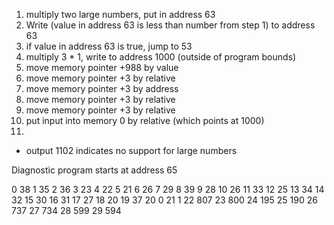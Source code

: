 1. multiply two large numbers, put in address 63
1. Write (value in address 63 is less than number from step 1) to address 63
1. if value in address 63 is true, jump to 53
1. multiply 3 * 1, write to address 1000 (outside of program bounds)
1. move memory pointer +988 by value
1. move memory pointer +3 by relative
1. move memory pointer +3 by address
1. move memory pointer +3 by relative
1. move memory pointer +3 by relative
1. put input into memory 0 by relative (which points at 1000)
1. 



* output 1102 indicates no support for large numbers


Diagnostic program starts at address 65

0 38
1 35
2 36
3 23
4 22
5 21
6 26
7 29
8 39
9 28
10 26
11 33
12 25
13 34
14 32
15 30
16 31
17 27
18 20
19 37
20 0
21 1
22 807
23 800
24 195
25 190
26 737
27 734
28 599
29 594
